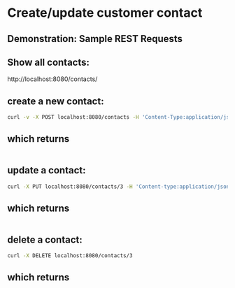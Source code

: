 # Create/update customer contact

## Demonstration: Sample REST Requests

## Show all contacts:
http://localhost:8080/contacts/

## create a new contact:
```bash
curl -v -X POST localhost:8080/contacts -H 'Content-Type:application/json' -d '{"name": "Samwise Gamgee", "email": "sam@sam.sm", "position": "gardener"}'
```
## which returns
```bash
```

## update a contact:
```bash
curl -X PUT localhost:8080/contacts/3 -H 'Content-type:application/json' -d '{"name": "Updated Contact", "email": "new@email.new", "position": "New Potistion"}'
```
## which returns
```bash
```

## delete a contact:
```bash
curl -X DELETE localhost:8080/contacts/3
```
## which returns
```bash
```
